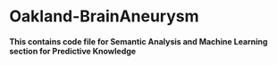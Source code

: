 # Oakland-BrainAneurysm
#### This contains code file for Semantic Analysis and Machine Learning section for Predictive Knowledge
